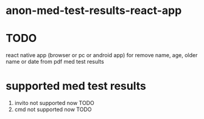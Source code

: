 # anon-med-test-results-react-app

# TODO

react native app (browser or pc or android app) for remove name, age, older name or date from pdf med test results

# supported med test results

1) invito not supported now TODO
2) cmd not supported now TODO
